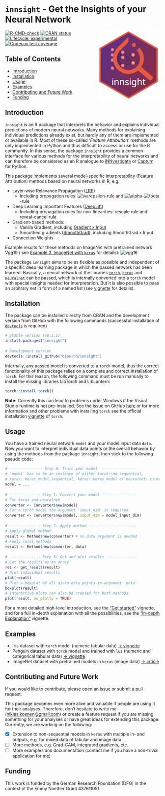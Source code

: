 
# `innsight` - Get the Insights of your Neural Network

<a href='https://bips-hb.github.io/innsight'><img src='man/figures/logo.png' align="right" width="200" /></a>

<!-- badges: start -->

[![R-CMD-check](https://github.com/bips-hb/innsight/workflows/R-CMD-check/badge.svg)](https://github.com/bips-hb/innsight/actions)
[![CRAN
status](https://www.r-pkg.org/badges/version/innsight)](https://CRAN.R-project.org/package=innsight)
[![Lifecycle:
experimental](https://img.shields.io/badge/lifecycle-experimental-orange.svg)](https://lifecycle.r-lib.org/articles/stages.html#experimental)
[![Codecov test
coverage](https://codecov.io/gh/bips-hb/innsight/branch/master/graph/badge.svg)](https://app.codecov.io/gh/bips-hb/innsight?branch=master)
<!-- badges: end -->

## Table of Contents

- [Introduction](#introduction)
- [Installation](#installation)
- [Usage](#usage)
- [Examples](#examples)
- [Contributing and Future Work](#contributing-and-future-work)
- [Funding](#funding)

## Introduction

`innsight` is an R package that interprets the behavior and explains
individual predictions of modern neural networks. Many methods for
explaining individual predictions already exist, but hardly any of them
are implemented or available in R. Most of these so-called *‘Feature
Attribution’* methods are only implemented in Python and thus difficult
to access or use for the R community. In this sense, the package
`innsight` provides a common interface for various methods for the
interpretability of neural networks and can therefore be considered as
an R analogue to
[iNNvestigate](https://github.com/albermax/innvestigate) or
[Captum](https://captum.ai/) for Python.

This package implements several model-specific interpretability (Feature
Attribution) methods based on neural networks in R, e.g.,

- Layer-wise Relevance Propagation
  ([LRP](https://doi.org/10.1371/journal.pone.0130140))
  - Including propagation rules:
    ![\varepsilon](https://latex.codecogs.com/png.image?%5Cdpi%7B110%7D&space;%5Cbg_white&space;%5Cvarepsilon "\varepsilon")-rule
    and
    ![\alpha](https://latex.codecogs.com/png.image?%5Cdpi%7B110%7D&space;%5Cbg_white&space;%5Calpha "\alpha")-![\beta](https://latex.codecogs.com/png.image?%5Cdpi%7B110%7D&space;%5Cbg_white&space;%5Cbeta "\beta")-rule
- Deep Learning Important Features
  ([DeepLift](https://arxiv.org/abs/1704.02685))
  - Including propagation rules for non-linearities: rescale rule and
    reveal-cancel rule
- Gradient-based methods:
  - Vanilla Gradient, including [Gradient x
    Input](https://www.jmlr.org/papers/v11/baehrens10a.html)
  - Smoothed gradients ([SmoothGrad](https://arxiv.org/abs/1706.03825)),
    including SmoothGrad x Input
- Connection Weights

Example results for these methods on ImageNet with pretrained network
Vgg19 ( see [Example 3: ImageNet with
`keras`](https://bips-hb.github.io/innsight/vignette/example_3_imagenet.html)
for details):
![vgg16](https://github.com/bips-hb/innsight/blob/master/man/images/Vgg19_result.png?raw=true)

The package `innsight` aims to be as flexible as possible and
independent of a specific deep learning package in which the passed
network has been learned. Basically, a neural network of the libraries
[`torch`](https://torch.mlverse.org/),
[`keras`](https://keras.rstudio.com/) and
[`neuralnet`](https://CRAN.R-project.org/package=neuralnet) can be
passed, which is internally converted into a `torch` model with special
insights needed for interpretation. But it is also possible to pass an
arbitrary net in form of a named list (see
[vignette](https://bips-hb.github.io/innsight/vignette/detailed_overview.html#model-as-named-list)
for details).

## Installation

The package can be installed directly from CRAN and the development
version from GitHub with the following commands (successful installation
of [`devtools`](https://www.r-project.org/nosvn/pandoc/devtools.html) is
required)

``` r
# Stable version (v0.1.1)
install.packages("innsight")

# Development version
devtools::install_github("bips-hb/innsight")
```

Internally, any passed model is converted to a `torch` model, thus the
correct functionality of this package relies on a complete and correct
installation of `torch`. For this reason, the following command must be
run manually to install the missing libraries LibTorch and LibLantern:

``` r
torch::install_torch()
```

**Note:** Currently this can lead to problems under Windows if the
Visual Studio runtime is not pre-installed. See the issue on GitHub
[here](https://github.com/mlverse/torch/issues/246#issuecomment-695097121)
or for more information and other problems with installing `torch` see
the official installation
[vignette](https://CRAN.R-project.org/package=torch/vignettes/installation.html)
of `torch`.

## Usage

You have a trained neural network `model` and your model input data
`data`. Now you want to interpret individual data points or the overall
behavior by using the methods from the package `innsight`, then stick to
the following pseudo code:

``` r
# --------------- Step 0: Train your model -----------------
# 'model' has to be an instance of either torch::nn_sequential, 
# keras::keras_model_sequential, keras::keras_model or neuralnet::neuralnet
model = ...

# -------------- Step 1: Convert your model ----------------
# For keras and neuralnet
converter <- Converter$new(model)
# For a torch model the argument 'input_dim' is required
converter <- Converter$new(model, input_dim = model_input_dim)

# -------------- Step 2: Apply method ----------------------
# Apply global method
result <- Method$new(converter) # no data argument is needed
# Apply local methods
result <- Method$new(converter, data)

# -------------- Step 3: Get and plot results --------------
# Get the results as an array
res <- get_result(result)
# Plot individual results
plot(result)
# Plot a boxplot of all given data points in argument 'data' 
boxplot(result)
# Interactive plots can also be created for both methods
plot(result, as_plotly = TRUE)
```

For a more detailed high-level introduction, see the [“Get
started”](https://bips-hb.github.io/innsight/articles/innsight.html)
vignette, and for a full in-depth explanation with all the
possibilities, see the [“In-depth
Explanation”](https://bips-hb.github.io/innsight/vignette/detailed_overview.html)
vignette.

## Examples

- Iris dataset with `torch` model (numeric tabular data) [→
  vignette](https://bips-hb.github.io/innsight/vignette/example_1_iris.html)
- Penguin dataset with `torch` model and trained with `luz` (numeric and
  categorical tabular data) [→
  vignette](https://bips-hb.github.io/innsight/vignette/example_2_penguin.html)
- ImageNet dataset with pretrained models in `keras` (image data) [→
  article](https://bips-hb.github.io/innsight/vignette/example_3_imagenet.html)

## Contributing and Future Work

If you would like to contribute, please open an issue or submit a pull
request.

This package becomes even more alive and valuable if people are using it
for their analyses. Therefore, don’t hesitate to write me
(<niklas.koenen@gmail.com>) or create a feature request if you are
missing something for your analyses or have great ideas for extending
this package. Currently, we are working on the following:

- [x] Extension to non-sequential models in `keras` with multiple in-
  and outputs, e.g. for mixed data of tabular and image data
- [ ] More methods, e.g. Grad-CAM, integrated gradients, etc.
- [ ] More examples and documentation (contact me if you have a
  non-trivial application for me)

## Funding

This work is funded by the German Research Foundation (DFG) in the
context of the Emmy Noether Grant 437611051.
